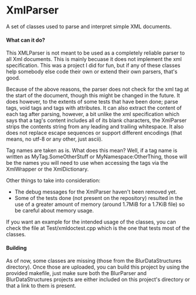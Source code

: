 XmlParser
=========

A set of classes used to parse and interpret simple XML documents.

#### What can it do? ####

This XMLParser is not meant to be used as a completely reliable parser to all Xml documents. This is mainly becuase
it does not implement the xml specification. This was a project I did for fun, but if any of these classes help
somebody else code their own or extend their own parsers, that's good.

Because of the above reasons, the parser does not check for the xml tag at the start of the document, though this might
be changed in the future. It does however, to the extents of some tests that have been done; parse tags, void tags
and tags with attributes. It can also extract the content of each tag after parsing, however, a bit unlike the
xml specification which says that a tag's content includes all of its blank characters, the XmlParser strips the
contents string from any leading and trailing whitespace. It also does not replace escape sequences or support
different encodings (that means, no utf-8 or any other, just ascii).

Tag names are taken as is. What does this mean? Well, if a tag name is written as MyTag.SomeOtherStuff or
MyNamespace:OtherThing, those will be the names you will need to use when accessing the tags via the XmlWrapper or
the XmlDictionary.

Other things to take into consideration:
- The debug messages for the XmlParser haven't been removed yet.
- Some of the tests done (not present on the repository) resulted in the use of a greater amount of memory
  (around 1.7MiB for a 1.7KiB file) so be careful about memory usage.
  
If you want an example for the intended usage of the classes, you can check the file at Test/xmldoctest.cpp which
is the one that tests most of the classes.

#### Building ####

As of now, some classes are missing (those from the BlurDataStructures directory). Once those are uploaded, you
can build this project by using the provided makefile, just make sure both the BlurParser and BlurDataStructures
projects are either included on this project's directory or that a link to them is present.
